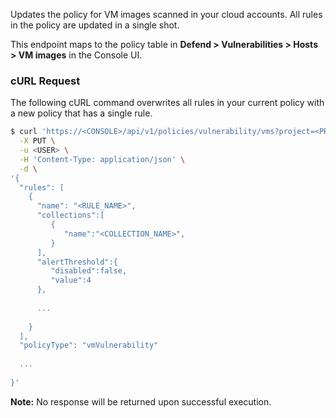 Updates the policy for VM images scanned in your cloud accounts.
All rules in the policy are updated in a single shot.

This endpoint maps to the policy table in **Defend > Vulnerabilities > Hosts > VM images** in the Console UI.


### cURL Request

The following cURL command overwrites all rules in your current policy with a new policy that has a single rule.

```bash
$ curl 'https://<CONSOLE>/api/v1/policies/vulnerability/vms?project=<PROJECT_NAME>' \
  -X PUT \
  -u <USER> \
  -H 'Content-Type: application/json' \
  -d \
'{
  "rules": [
    {
      "name": "<RULE_NAME>",
      "collections":[
         {
            "name":"<COLLECTION_NAME>",
         }
      ],
      "alertThreshold":{
         "disabled":false,
         "value":4
      },
      
      ...
      
    }
  ],
  "policyType": "vmVulnerability"
  
  ...
  
}'
```

**Note:** No response will be returned upon successful execution.

